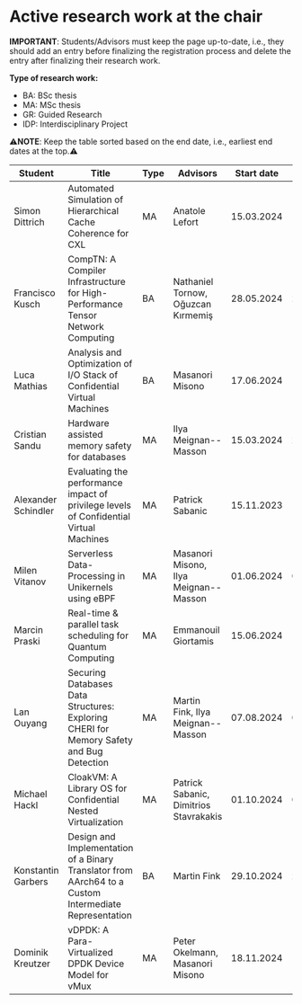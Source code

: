 # Active research work at the chair


**IMPORTANT**: Students/Advisors must keep the page up-to-date, i.e., they should add an entry before finalizing the registration process and delete the entry after finalizing their research work.

**Type of research work:**
  - BA: BSc thesis
  - MA: MSc thesis
  - GR: Guided Research
  - IDP: Interdisciplinary Project

⚠️**NOTE**: Keep the table sorted based on the end date, i.e., earliest end dates at the top.⚠️

| Student            | Title                                                                                                 | Type | Advisors                               | Start date | End date   |
|--------------------|-------------------------------------------------------------------------------------------------------|------|----------------------------------------|------------|------------|
| Simon Dittrich     | Automated Simulation of Hierarchical Cache Coherence for CXL                                          | MA   | Anatole Lefort                         | 15.03.2024 | 15.09.2024 |
| Francisco Kusch    | CompTN: A Compiler Infrastructure for High-Performance Tensor Network Computing                       | BA   | Nathaniel Tornow, Oğuzcan Kırmemiş     | 28.05.2024 | 28.09.2024 |
| Luca Mathias       | Analysis and Optimization of I/O Stack of Confidential Virtual Machines                               | BA   | Masanori Misono                        | 17.06.2024 | 17.10.2024 |
| Cristian Sandu     | Hardware assisted memory safety for databases                                                         | MA   | Ilya Meignan--Masson                   | 15.03.2024 | 28.10.2024 |
| Alexander Schindler| Evaluating the performance impact of privilege levels of Confidential Virtual Machines                | MA   | Patrick Sabanic                        | 15.11.2023 | 15.11.2024 |
| Milen Vitanov      | Serverless Data-Processing in Unikernels using eBPF                                                   | MA   | Masanori Misono, Ilya Meignan--Masson  | 01.06.2024 | 01.12.2024 |
| Marcin Praski      | Real-time & parallel task scheduling for Quantum Computing                                            | MA   | Emmanouil Giortamis                    | 15.06.2024 | 15.12.2024 |
| Lan Ouyang         | Securing Databases Data Structures: Exploring CHERI for Memory Safety and Bug Detection               | MA   | Martin Fink, Ilya Meignan--Masson      | 07.08.2024 | 07.02.2025 |
| Michael Hackl      | CloakVM: A Library OS for Confidential Nested Virtualization                                          | MA   | Patrick Sabanic, Dimitrios Stavrakakis | 01.10.2024 | 01.04.2025 |
| Konstantin Garbers | Design and Implementation of a Binary Translator from AArch64 to a Custom Intermediate Representation | BA   | Martin Fink                            | 29.10.2024 | 28.02.2025 |
| Dominik Kreutzer   | vDPDK: A Para-Virtualized DPDK Device Model for vMux                                                  | MA   | Peter Okelmann, Masanori Misono        | 18.11.2024 | 19.05.2025 |

